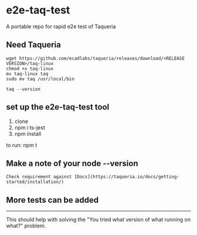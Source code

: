 # e2e-taq-test
A portable repo for rapid e2e test of Taqueria

## Need Taqueria
```
wget https://github.com/ecadlabs/taqueria/releases/download/<RELEASE VERSION>/taq-linux
chmod +x taq-linux
mv taq-linux taq
sudo mv taq /usr/local/bin

taq --version
```
## set up the e2e-taq-test tool

1. clone
2. npm i ts-jest
3. npm install

to run: 
npm t

## Make a note of your node --version
    Check requirement against [Docs](https://taqueria.io/docs/getting-started/installation/)
## More tests can be added
---
This should help with solving the "You tried what version of what running on what?" problem.

